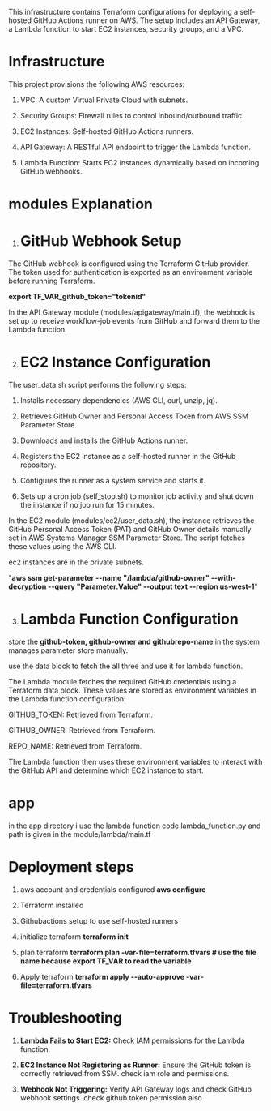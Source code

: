 This infrastructure contains Terraform configurations for deploying a self-hosted GitHub Actions runner  on AWS. The setup includes an API Gateway, a Lambda function to start EC2 instances, security groups, and a VPC.

# Infrastructure

This project provisions the following AWS resources:

1. VPC: 
A custom Virtual Private Cloud with subnets.

2. Security Groups: 
Firewall rules to control inbound/outbound traffic.

3. EC2 Instances: 
Self-hosted GitHub Actions runners.

4. API Gateway: 
A RESTful API endpoint to trigger the Lambda function.

5. Lambda Function: 
Starts EC2 instances dynamically based on incoming GitHub webhooks.

# modules Explanation
1. # GitHub Webhook Setup

The GitHub webhook is configured using the Terraform GitHub provider. The token used for authentication is exported as an environment variable before running Terraform.

**export TF_VAR_github_token="tokenid"**

In the API Gateway module (modules/apigateway/main.tf), the webhook is set up to receive workflow-job events from GitHub and forward them to the Lambda function.

2. # EC2 Instance Configuration

The user_data.sh script performs the following steps:

1. Installs necessary dependencies (AWS CLI, curl, unzip, jq).

2. Retrieves GitHub Owner and Personal Access Token from AWS SSM Parameter Store.

3. Downloads and installs the GitHub Actions runner.

4. Registers the EC2 instance as a self-hosted runner in the GitHub repository.

5. Configures the runner as a system service and starts it.

6. Sets up a cron job (self_stop.sh) to monitor job activity and shut down the instance if no job run for 15 minutes.

In the EC2 module (modules/ec2/user_data.sh), the instance retrieves the GitHub Personal Access Token (PAT) and GitHub Owner details manually set in AWS Systems Manager SSM Parameter Store. The script fetches these values using the AWS CLI.

ec2 instances are in the private subnets.

"**aws ssm get-parameter --name "/lambda/github-owner" --with-decryption --query "Parameter.Value" --output text --region us-west-1**"

3. # Lambda Function Configuration
store the **github-token, github-owner and githubrepo-name** in the system manages parameter store manually. 

use the data block to fetch the all three and use it for lambda function.

The Lambda module fetches the required GitHub credentials using a Terraform data block. These values are stored as environment variables in the Lambda function configuration:

GITHUB_TOKEN: Retrieved from Terraform.

GITHUB_OWNER: Retrieved from Terraform.

REPO_NAME: Retrieved from Terraform.

The Lambda function then uses these environment variables to interact with the GitHub API and determine which EC2 instance to start.

# app
in the app directory i use the lambda function code lambda_function.py and path is given in the module/lambda/main.tf

# Deployment steps

1. aws account and credentials configured
    **aws configure**

2. Terraform installed

3. Githubactions setup to use self-hosted runners

4. initialize terraform
    **terraform init**

5. plan terraform 
    **terraform plan -var-file=terraform.tfvars  # use the file name because export TF_VAR to read the variable**

6. Apply terraform
    **terraform apply --auto-approve -var-file=terraform.tfvars**

# Troubleshooting

1. **Lambda Fails to Start EC2:** Check IAM permissions for the Lambda function.

2. **EC2 Instance Not Registering as Runner:** Ensure the GitHub token is correctly retrieved from SSM. check iam role and permissions.

3. **Webhook Not Triggering:** Verify API Gateway logs and check GitHub webhook settings. check github token permission also.
